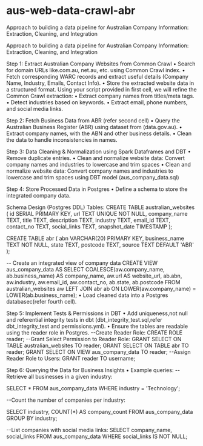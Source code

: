 # aus-web-data-crawl-abr
Approach to building a data pipeline for Australian Company Information: Extraction, Cleaning, and Integration

Approach to building a data pipeline for Australian Company Information: Extraction, Cleaning, and Integration

Step 1: 
Extract Australian Company Websites from Common Crawl 
• Search for domain URLs like.com.au, net.au, etc. using Common Crawl index. 
• Fetch corresponding WARC records and extract useful details (Company Name, Industry, Emails, Contact Info).
• Store the extracted website data in a structured format. Using your script provided in first cell, we will refine the Common Crawl extraction: 
• Extract company names from titles/meta tags. 
• Detect industries based on keywords. 
• Extract email, phone numbers, and social media links.

Step 2: Fetch Business Data from ABR (refer second cell)
• Query the Australian Business Register (ABR) using  dataset from (data.gov.au). 
• Extract company names, with the ABN and other business details. 
• Clean the data to handle inconsistencies in names.

Step 3: 
Data Cleaning & Normalization using Spark Dataframes and DBT 
• Remove duplicate entries. 
• Clean and normalize website data: Convert company names and industries to lowercase and trim spaces 
• Clean and normalize website data: Convert company names and industries to lowercase and trim spaces using DBT model (aus_company_data.sql)

Step 4: Store Processed Data in Postgres 
• Define a schema to store the integrated company data. 

Schema Design (Postgres DDL) Tables:
CREATE TABLE australian_websites ( id SERIAL PRIMARY KEY, url TEXT UNIQUE NOT NULL, company_name TEXT, title TEXT, description TEXT, industry TEXT, email_id TEXT, contact_no TEXT, social_links TEXT, snapshot_date TIMESTAMP );

CREATE TABLE abr ( abn VARCHAR(20) PRIMARY KEY, business_name TEXT NOT NULL, state TEXT, postcode TEXT, source TEXT DEFAULT 'ABR' );

-- Create an integrated view of company data 
CREATE VIEW aus_company_data AS SELECT COALESCE(aw.company_name, ab.business_name) AS company_name, aw.url AS website_url, ab.abn, aw.industry, aw.email_id, aw.contact_no, ab.state, ab.postcode FROM australian_websites aw LEFT JOIN abr ab ON LOWER(aw.company_name) = LOWER(ab.business_name);
• Load cleaned data into a Postgres databasec(refer fourth cell). 

Step 5: Implement Tests & Permissions in DBT 
• Add uniqueness,not null and referential integrity tests in dbt (dbt_integrity_test.sql,refer dbt_integrity_test and permissions.yml). 
• Ensure the tables are readable using the reader role in Postgres.
--Create Reader Role: CREATE ROLE reader; --Grant Select Permission to Reader Role: GRANT SELECT ON TABLE australian_websites TO reader; GRANT SELECT ON TABLE abr TO reader; GRANT SELECT ON VIEW aus_company_data TO reader; --Assign Reader Role to Users: GRANT reader TO username;

Step 6: Querying the Data for Business Insights 
• Example queries:
  --Retrieve all businesses in a given industry:

SELECT * FROM aus_company_data WHERE industry = 'Technology';

--Count the number of companies per industry:

SELECT industry, COUNT(*) AS company_count FROM aus_company_data GROUP BY industry;

--List companies with social media links: SELECT company_name, social_links FROM aus_company_data WHERE social_links IS NOT NULL;

